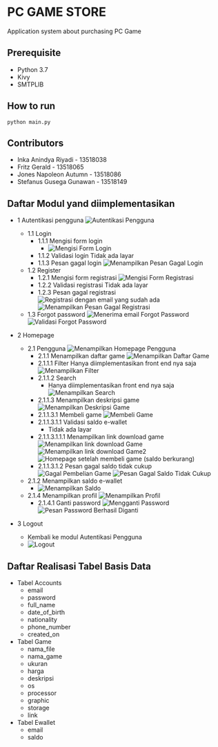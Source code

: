 # PC GAME STORE

Application system about purchasing PC Game

## Prerequisite
- Python 3.7
- Kivy
- SMTPLIB

## How to run
```
python main.py
```

## Contributors
- Inka Anindya Riyadi - 13518038
- Fritz Gerald - 13518065
- Jones Napoleon Autumn - 13518086
- Stefanus Gusega Gunawan - 13518149

## Daftar Modul yand diimplementasikan
- 1 Autentikasi pengguna
![Autentikasi Pengguna](autentikasipengguna.png)
    - 1.1 Login
        - 1.1.1 Mengisi form login
            - ![Mengisi Form Login](login.png)
        - 1.1.2 Validasi login
            Tidak ada layar
        - 1.1.3 Pesan gagal login
            ![Menampilkan Pesan Gagal Login](gagallogin.png)
    - 1.2 Register
        - 1.2.1 Mengisi form registrasi
            ![Mengisi Form Registrasi](register.png)
        - 1.2.2 Validasi registrasi
            Tidak ada layar
        - 1.2.3 Pesan gagal registrasi
            ![Registrasi dengan email yang sudah ada](gagalregis1.png)
            ![Menampilkan Pesan Gagal Registrasi](gagalregis2.png)
    - 1.3 Forgot password
        ![Menerima email Forgot Password](forgotpassword.png)
        ![Validasi Forgot Password](forgotpassword1.png)

- 2 Homepage
    - 2.1 Pengguna
        ![Menampilkan Homepage Pengguna](homepage.png)
        - 2.1.1 Menampilkan daftar game
            ![Menampilkan Daftar Game](game1.png)
        - 2.1.1.1 Filter
            Hanya diimplementasikan front end nya saja
            ![Menampilkan Filter](filter.png)
        - 2.1.1.2 Search
            - Hanya diimplementasikan front end nya saja
            ![Menampilkan Search](search.png)
        - 2.1.1.3 Menampilkan deskripsi game
            ![Menampilkan Deskripsi Game](deskripsigame.png)
        - 2.1.1.3.1 Membeli game
            ![Membeli Game](validasibeli.png)
        - 2.1.1.3.1.1 Validasi saldo e-wallet
            - Tidak ada layar
        - 2.1.1.3.1.1.1 Menampilkan link download game
            ![Menampilkan link download Game](beligame.png)
            ![Menampilkan link download Game2](beligame2.png)
            ![Homepage setelah membeli game (saldo berkurang)](homepageafterbuygame.png)
        - 2.1.1.3.1.2 Pesan gagal saldo tidak cukup
            ![Gagal Pembelian Game](gagalbeli.png)
            ![Pesan Gagal Saldo Tidak Cukup](gagalbeli1.png)
    - 2.1.2 Menampilkan saldo e-wallet
        - ![Menampilkan Saldo](saldo.png)
    - 2.1.4 Menampilkan profil
        ![Menampilkan Profil](profile.png)
        - 2.1.4.1 Ganti password
            ![Mengganti Password](forgotpassword.png)
            ![Pesan Password Berhasil Diganti](forgotpassword1.png)

- 3 Logout
    - Kembali ke modul Autentikasi Pengguna
    - ![Logout](logout.png)

## Daftar Realisasi Tabel Basis Data
- Tabel Accounts
    - email
    - password
    - full_name
    - date_of_birth
    - nationality
    - phone_number
    - created_on
- Tabel Game
    - nama_file
    - nama_game
    - ukuran
    - harga
    - deskripsi
    - os
    - processor
    - graphic
    - storage
    - link
- Tabel Ewallet
    - email
    - saldo



